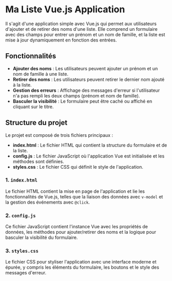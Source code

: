 # Ma Liste Vue.js Application

Il s'agit d'une application simple avec Vue.js qui permet aux utilisateurs d'ajouter et de retirer des noms d'une liste. Elle comprend un formulaire avec des champs pour entrer un prénom et un nom de famille, et la liste est mise à jour dynamiquement en fonction des entrées.

## Fonctionnalités

- **Ajouter des noms** : Les utilisateurs peuvent ajouter un prénom et un nom de famille à une liste.
- **Retirer des noms** : Les utilisateurs peuvent retirer le dernier nom ajouté à la liste.
- **Gestion des erreurs** : Affichage des messages d'erreur si l'utilisateur n'a pas rempli les deux champs (prénom et nom de famille).
- **Basculer la visibilité** : Le formulaire peut être caché ou affiché en cliquant sur le titre.

## Structure du projet

Le projet est composé de trois fichiers principaux :

- **index.html** : Le fichier HTML qui contient la structure du formulaire et de la liste.
- **config.js** : Le fichier JavaScript où l'application Vue est initialisée et les méthodes sont définies.
- **styles.css** : Le fichier CSS qui définit le style de l'application.

### 1. `index.html`
Le fichier HTML contient la mise en page de l'application et lie les fonctionnalités de Vue.js, telles que la liaison des données avec `v-model` et la gestion des événements avec `@click`.

### 2. `config.js`
Ce fichier JavaScript contient l'instance Vue avec les propriétés de données, les méthodes pour ajouter/retirer des noms et la logique pour basculer la visibilité du formulaire.

### 3. `styles.css`
Le fichier CSS pour styliser l'application avec une interface moderne et épurée, y compris les éléments du formulaire, les boutons et le style des messages d'erreur.
